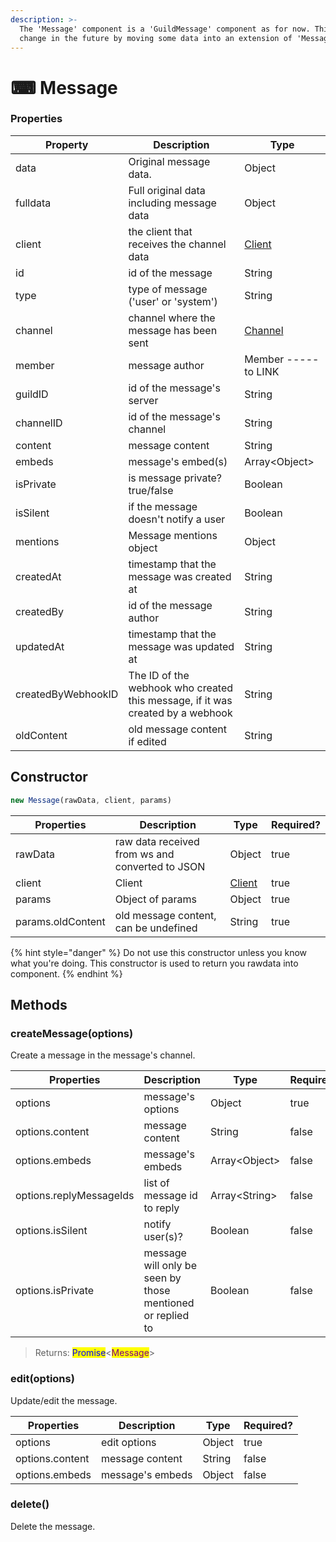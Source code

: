 ```yaml
---
description: >-
  The 'Message' component is a 'GuildMessage' component as for now. This can
  change in the future by moving some data into an extension of 'Message'.
---
```


# ⌨ Message

### Properties

| Property           | Description                                                                    | Type                                                   |
| ------------------ | ------------------------------------------------------------------------------ | ------------------------------------------------------ |
| data               | Original message data.                                                         | Object                                                 |
| fulldata           | Full original data including message data                                      | Object                                                 |
| client             | the client that receives the channel data                                      | <mark style="color:purple;"></mark>[Client](client.md) |
| id                 | id of the message                                                              | String                                                 |
| type               | type of message ('user' or 'system')                                           | String                                                 |
| channel            | channel where the message has been sent                                        | [Channel](channel.md)                                  |
| member             | message author                                                                 | Member  ----- to LINK                                  |
| guildID            | id of the message's server                                                     | String                                                 |
| channelID          | id of the message's channel                                                    | String                                                 |
| content            | message content                                                                | String                                                 |
| embeds             | message's embed(s)                                                             | Array\<Object>                                         |
| isPrivate          | is message private? true/false                                                 | Boolean                                                |
| isSilent           | if the message doesn't notify a user                                           | Boolean                                                |
| mentions           | Message mentions object                                                        | Object                                                 |
| createdAt          | timestamp that the message was created at                                      | String                                                 |
| createdBy          | id of the message author                                                       | String                                                 |
| updatedAt          | timestamp that the message was updated at                                      | String                                                 |
| createdByWebhookID | The ID of the webhook who created this message, if it was created by a webhook | String                                                 |
| oldContent         | old message content if edited                                                  | String                                                 |

## Constructor

```javascript
new Message(rawData, client, params)
```

| Properties        | Description                                     | Type                | Required? |
| ----------------- | ----------------------------------------------- | ------------------- | --------- |
| rawData           | raw data received from ws and converted to JSON | Object              | true      |
| client            | Client                                          | [Client](client.md) | true      |
| params            | Object of params                                | Object              | true      |
| params.oldContent | old message content, can be undefined           | String              | true      |

{% hint style="danger" %}
Do not use this constructor unless you know what you're doing. This constructor is used to return you rawdata into component.
{% endhint %}

## Methods

### createMessage(options)

Create a message in the message's channel.

| Properties              | Description                                                | Type           | Required? |
| ----------------------- | ---------------------------------------------------------- | -------------- | --------- |
| options                 | message's options                                          | Object         | true      |
| options.content         | message content                                            | String         | false     |
| options.embeds          | message's embeds                                           | Array\<Object> | false     |
| options.replyMessageIds | list of message id to reply                                | Array\<String> | false     |
| options.isSilent        | notify user(s)?                                            | Boolean        | false     |
| options.isPrivate       | message will only be seen by those mentioned or replied to | Boolean        | false     |

> Returns: <mark style="color:blue;">Promise</mark><<mark style="color:purple;">Message</mark>>

### edit(options)

Update/edit the message.

| Properties      | Description      | Type   | Required? |
| --------------- | ---------------- | ------ | --------- |
| options         | edit options     | Object | true      |
| options.content | message content  | String | false     |
| options.embeds  | message's embeds | Object | false     |

### delete()

Delete the message.
